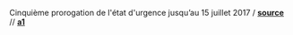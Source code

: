 Cinquième prorogation de l'état d'urgence jusqu’au 15 juillet 2017
/ **[source](http://www.senat.fr/dossier-legislatif/pjl16-215.html)**
// **[a1](http://www.assemblee-nationale.fr/14/projets/pl4295.asp)**
